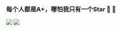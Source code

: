 ### 每个人都是A+，哪怕我只有一个Star 🤔 🤔

<p>
  <img src = "https://github-readme-stats.vercel.app/api?username=zxl7&count_private=true&show_icons=true&line_height=40">
  <img src = "https://github-readme-stats.vercel.app/api/top-langs/?username=zxl7">
</p>

